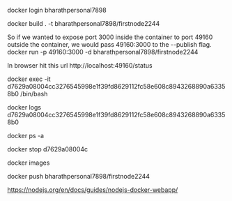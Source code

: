 
docker login bharathpersonal7898

docker build . -t bharathpersonal7898/firstnode2244

So if we wanted to expose port 3000 inside the container to port 49160 outside the container, we would pass 49160:3000 to the --publish flag.
docker run -p 49160:3000 -d bharathpersonal7898/firstnode2244

In browser hit this url http://localhost:49160/status

docker exec -it d7629a08004cc3276545998e1f39fd8629112fc58e608c8943268890a63358b0 /bin/bash

docker logs d7629a08004cc3276545998e1f39fd8629112fc58e608c8943268890a63358b0

docker ps -a

docker stop d7629a08004c

docker images

docker push bharathpersonal7898/firstnode2244


https://nodejs.org/en/docs/guides/nodejs-docker-webapp/
